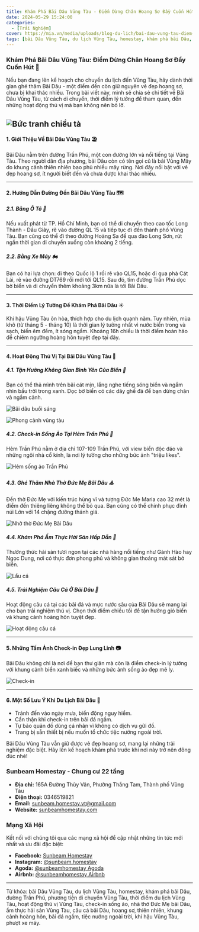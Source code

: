 ```yaml
---
title: Khám Phá Bãi Dâu Vũng Tàu - Điểm Dừng Chân Hoang Sơ Đầy Cuốn Hút 🌊
date: 2024-05-29 15:24:00
categories:
  - [Trải Nghiệm]
cover: https://mia.vn/media/uploads/blog-du-lich/bai-dau-vung-tau-diem-dung-chan-hoang-so-nhung-lai-khien-bao-nguoi-thuong-nho-01-1633574012.jpg
tags: [bãi Dâu Vũng Tàu, du lịch Vũng Tàu, homestay, khám phá bãi Dâu, đường Trần Phú, phương tiện di chuyển Vũng Tàu, thời điểm du lịch Vũng Tàu, hoạt động thú vị Vũng Tàu, check-in sống ảo, nhà thờ Đức Mẹ bãi Dâu, ẩm thực hải sản Vũng Tàu, câu cá bãi Dâu, hoang sơ, thiên nhiên, khung cảnh hoàng hôn, bãi đá ngầm, tiệc nướng ngoài trời, khí hậu Vũng Tàu, phượt xe máy]
---
```

### Khám Phá Bãi Dâu Vũng Tàu: Điểm Dừng Chân Hoang Sơ Đầy Cuốn Hút 🌊

Nếu bạn đang lên kế hoạch cho chuyến du lịch đến Vũng Tàu, hãy dành thời gian ghé thăm Bãi Dâu - một điểm đến còn giữ nguyên vẻ đẹp hoang sơ, chưa bị khai thác nhiều. Trong bài viết này, mình sẽ chia sẻ chi tiết về Bãi Dâu Vũng Tàu, từ cách di chuyển, thời điểm lý tưởng để tham quan, đến những hoạt động thú vị mà bạn không nên bỏ lỡ.


![Bức tranh chiều tà](https://mia.vn/media/uploads/blog-du-lich/bai-dau-vung-tau-diem-dung-chan-hoang-so-nhung-lai-khien-bao-nguoi-thuong-nho-03-1633574061.jpg "Bức tranh chiều tà")
---

#### 1. Giới Thiệu Về Bãi Dâu Vũng Tàu 🏖️

Bãi Dâu nằm trên đường Trần Phú, một con đường lớn và nổi tiếng tại Vũng Tàu. Theo người dân địa phương, bãi Dâu còn có tên gọi cũ là bãi Vũng Mây do khung cảnh thiên nhiên bao phủ nhiều mây rừng. Nơi đây nổi bật với vẻ đẹp hoang sơ, ít người biết đến và chưa được khai thác nhiều.

---

#### 2. Hướng Dẫn Đường Đến Bãi Dâu Vũng Tàu 🗺️

##### 2.1. Bằng Ô Tô 🚗

Nếu xuất phát từ TP. Hồ Chí Minh, bạn có thể di chuyển theo cao tốc Long Thành - Dầu Giây, rẽ vào đường QL 15 và tiếp tục đi đến thành phố Vũng Tàu. Bạn cũng có thể đi theo đường Hoàng Sa để qua đảo Long Sơn, rút ngắn thời gian di chuyển xuống còn khoảng 2 tiếng.

##### 2.2. Bằng Xe Máy 🏍️

Bạn có hai lựa chọn: đi theo Quốc lộ 1 rồi rẽ vào QL15, hoặc đi qua phà Cát Lái, rẽ vào đường DT769 rồi mới tới QL15. Sau đó, tìm đường Trần Phú dọc bờ biển và di chuyển thêm khoảng 3km nữa là tới Bãi Dâu.

---

#### 3. Thời Điểm Lý Tưởng Để Khám Phá Bãi Dâu ☀️

Khí hậu Vũng Tàu ôn hòa, thích hợp cho du lịch quanh năm. Tuy nhiên, mùa khô (từ tháng 5 - tháng 10) là thời gian lý tưởng nhất vì nước biển trong và sạch, biển êm đềm, ít sóng ngầm. Khoảng 16h chiều là thời điểm hoàn hảo để chiêm ngưỡng hoàng hôn tuyệt đẹp tại đây.

---

#### 4. Hoạt Động Thú Vị Tại Bãi Dâu Vũng Tàu 🌟

##### 4.1. Tận Hưởng Không Gian Bình Yên Của Biển 🌴

Bạn có thể thả mình trên bãi cát mịn, lắng nghe tiếng sóng biển và ngắm nhìn bầu trời trong xanh. Dọc bờ biển có các dãy ghế đá để bạn dừng chân và ngắm cảnh.

![Bãi dâu buổi sáng](https://mia.vn/media/uploads/blog-du-lich/bai-dau-vung-tau-diem-dung-chan-hoang-so-nhung-lai-khien-bao-nguoi-thuong-nho-01-1633574012.jpg "Bãi dâu buổi sáng")

![Phong cảnh vũng tàu](https://mia.vn/media/uploads/blog-du-lich/bai-dau-vung-tau-diem-dung-chan-hoang-so-nhung-lai-khien-bao-nguoi-thuong-nho-04-1633509965.jpg "Phong cảnh vũng tàu")


##### 4.2. Check-in Sống Ảo Tại Hẻm Trần Phú 📸

Hẻm Trần Phú nằm ở địa chỉ 107-109 Trần Phú, với view biển độc đáo và những ngôi nhà cổ kính, là nơi lý tưởng cho những bức ảnh "triệu likes".

![Hẻm sống ảo Trần Phú](https://mia.vn/media/uploads/blog-du-lich/bai-dau-vung-tau-diem-dung-chan-hoang-so-nhung-lai-khien-bao-nguoi-thuong-nho-05-1633509965.jpg "Hẻm sống ảo Trần Phú")

##### 4.3. Ghé Thăm Nhà Thờ Đức Mẹ Bãi Dâu ⛪

Đền thờ Đức Mẹ với kiến trúc hùng vĩ và tượng Đức Mẹ Maria cao 32 mét là điểm đến thiêng liêng không thể bỏ qua. Bạn cũng có thể chinh phục đỉnh núi Lớn với 14 chặng đường thánh giá.

![Nhờ thờ Đức Mẹ Bãi Dâu](https://mia.vn/media/uploads/blog-du-lich/bai-dau-vung-tau-diem-dung-chan-hoang-so-nhung-lai-khien-bao-nguoi-thuong-nho-07-1633574258.jpg "Nhờ thờ Đức Mẹ Bãi Dâu")

##### 4.4. Khám Phá Ẩm Thực Hải Sản Hấp Dẫn 🍤

Thưởng thức hải sản tươi ngon tại các nhà hàng nổi tiếng như Gành Hào hay Ngọc Dung, nơi có thực đơn phong phú và không gian thoáng mát sát bờ biển.

![Lẩu cá](https://mia.vn/media/uploads/blog-du-lich/bai-dau-vung-tau-diem-dung-chan-hoang-so-nhung-lai-khien-bao-nguoi-thuong-nho-08-1633509966.jpg "Lẩu cá")

##### 4.5. Trải Nghiệm Câu Cá Ở Bãi Dâu 🎣

Hoạt động câu cá tại các bãi đá và mực nước sâu của Bãi Dâu sẽ mang lại cho bạn trải nghiệm thú vị. Chọn thời điểm chiều tối để tận hưởng gió biển và khung cảnh hoàng hôn tuyệt đẹp.

![Hoạt động câu cá](https://mia.vn/media/uploads/blog-du-lich/bai-dau-vung-tau-diem-dung-chan-hoang-so-nhung-lai-khien-bao-nguoi-thuong-nho-09-1633509966.jpg "Hoạt động câu cá")

---

#### 5. Những Tấm Ảnh Check-in Đẹp Lung Linh 📷

Bãi Dâu không chỉ là nơi để bạn thư giãn mà còn là điểm check-in lý tưởng với khung cảnh biển xanh biếc và những bức ảnh sống ảo đẹp mê ly.

![Check-in](https://mia.vn/media/uploads/blog-du-lich/bai-dau-vung-tau-diem-dung-chan-hoang-so-nhung-lai-khien-bao-nguoi-thuong-nho-12-1633579827.jpg "Check-in")

---

#### 6. Một Số Lưu Ý Khi Du Lịch Bãi Dâu 📝

- Tránh đến vào ngày mưa, biển động nguy hiểm.
- Cẩn thận khi check-in trên bãi đá ngầm.
- Tự bảo quản đồ dùng cá nhân vì không có dịch vụ gửi đồ.
- Trang bị sẵn thiết bị nếu muốn tổ chức tiệc nướng ngoài trời.

Bãi Dâu Vũng Tàu vẫn giữ được vẻ đẹp hoang sơ, mang lại những trải nghiệm đặc biệt. Hãy lên kế hoạch khám phá trước khi nơi này trở nên đông đúc nhé!


### Sunbeam Homestay - Chung cư 22 tầng

- **Địa chỉ:** 165A Đường Thùy Vân, Phường Thắng Tam, Thành phố Vũng Tàu
- **Điện thoại:** 0346519821
- **Email:** sunbeam.homestay.vt@gmail.com
- **Website:** [sunbeamhomestay.com](http://sunbeamhomestay.com)

### Mạng Xã Hội

Kết nối với chúng tôi qua các mạng xã hội để cập nhật những tin tức mới nhất và ưu đãi đặc biệt:

- **Facebook:** [Sunbeam Homestay](http://www.facebook.com/sunbeamhomestay)
- **Instagram:** [@sunbeam.homestay](https://www.instagram.com/sunbeam.homestay)
- **Agoda:** [@sunbeamhomestay Agoda](https://www.agoda.com/vi-vn/seaview-50m-from-beach-2-bedrooms-bluesea/hotel/vung-tau-vn.html?ds=kJ0zn2gFOIAcm%2FzB)
- **Airbnb:** [@sunbeamhomestay Airbnb](https://airbnb.com/h/sunbeam-homestay)

---

Từ khóa: bãi Dâu Vũng Tàu, du lịch Vũng Tàu, homestay, khám phá bãi Dâu, đường Trần Phú, phương tiện di chuyển Vũng Tàu, thời điểm du lịch Vũng Tàu, hoạt động thú vị Vũng Tàu, check-in sống ảo, nhà thờ Đức Mẹ bãi Dâu, ẩm thực hải sản Vũng Tàu, câu cá bãi Dâu, hoang sơ, thiên nhiên, khung cảnh hoàng hôn, bãi đá ngầm, tiệc nướng ngoài trời, khí hậu Vũng Tàu, phượt xe máy.

